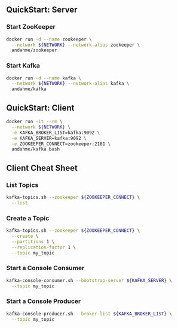 ## QuickStart: Server

### Start ZooKeeper
```bash
docker run -d --name zookeeper \
  --network ${NETWORK} --network-alias zookeeper \
  andahme/zookeeper
```

### Start Kafka
```bash
docker run -d --name kafka \
  --network ${NETWORK} --network-alias kafka \
  andahme/kafka
```

## QuickStart: Client
```bash
docker run -it --rm \
  --network ${NETWORK} \
  -e KAFKA_BROKER_LIST=kafka:9092 \
  -e KAFKA_SERVER=kafka:9092 \
  -e ZOOKEEPER_CONNECT=zookeeper:2181 \
  andahme/kafka bash
```


## Client Cheat Sheet

### List Topics
```bash
kafka-topics.sh --zookeeper ${ZOOKEEPER_CONNECT} \
  --list
```

### Create a Topic
```bash
kafka-topics.sh --zookeeper ${ZOOKEEPER_CONNECT} \
  --create \
  --partitions 1 \
  --replication-factor 1 \
  --topic my_topic
```

### Start a Console Consumer
```bash
kafka-console-consumer.sh --bootstrap-server ${KAFKA_SERVER} \
  --topic my_topic
```

### Start a Console Producer
```bash
kafka-console-producer.sh --broker-list ${KAFKA_BROKER_LIST} \
  --topic my_topic
```

